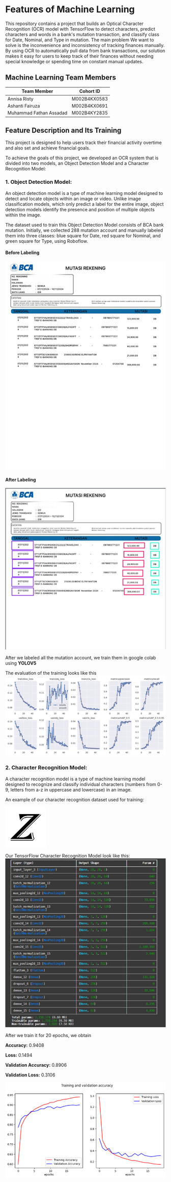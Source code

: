 # Features of Machine Learning

This repository contains a project that builds an Optical Character Recognition (OCR) model with TensorFlow to detect characters, predict characters and words in a bank's mutation transaction, and classify class for Date, Nominal, and Type in mutation. The main problem We want to solve is the inconvenience and inconsistency of tracking finances manually. By using OCR to automatically pull data from bank transactions, our solution makes it easy for users to keep track of their finances without needing special knowledge or spending time on constant manual updates.

## Machine Learning Team Members
| Team Member                | Cohort ID    |
| -------------------------- | ------------ |
| Annisa Risty               | M002B4KX0583 |
| Ashanti Fairuza            | M002B4KX0691 |
| Muhammad Fathan Assadad    | M002B4KY2835 |

## Feature Description and Its Training

This project is designed to help users track their financial activity overtime and also set and achieve financial goals.

To achieve the goals of this project, we developed an OCR system that is divided into two models, an Object Detection Model and a Character Recognition Model:

### 1. **Object Detection Model:**
   An object detection model is a type of machine learning model designed to detect and locate objects within an image or video. 
   Unlike image classification models, which only predict a label for the entire image, 
   object detection models identify the presence and position of multiple objects within the image.
   
   The dataset used to train this Object Detection Model consists of BCA bank mutation. Initially, we collected 288 mutation account and 
   manually labeled them into three classes: blue square for Date, red square for Nominal, and green square for Type, using Roboflow.

   #### **Before Labeling**
   ![Before Labeling](https://github.com/Capstone-C242-PS367/finku-ml/blob/main/BeforeLabel.png)
   #### **After Labeling**
   ![After Labeling](https://github.com/Capstone-C242-PS367/finku-ml/blob/main/AfterLabel.png)

   
   After we labeled all the mutation account, we train them in google colab using **YOLOV5**

   The evaluation of the training looks like this
   ![Training Result](https://raw.githubusercontent.com/Capstone-C242-PS367/finku-ml/main/Object%20Detection%20Training/Training_Result.png)

### 2. **Character Recognition Model:**
   A character recognition model is a type of machine learning model designed to recognize and 
   classify individual characters (numbers from 0-9, letters from a-z in uppercase and lowercase) in an image.

   An example of our character recognition dataset used for training: 
   
   ![OCR Datasetl](https://raw.githubusercontent.com/Capstone-C242-PS367/finku-ml/main/OCR%20Training/Dataset/Example_Dataset.png)
   
   Our TensorFlow Character Recognition Model look like this: 
   ![ModelSummary](https://github.com/Capstone-C242-PS367/finku-ml/blob/main/ModelSummary.jpg)

   After we train it for 20 epochs, we obtain
   
   **Accuracy:** 0.9408

   **Loss:** 0.1494

   **Validation Accuracy:** 0.8906

   **Validation Loss:** 0.3106

   ![OCR Eval](https://raw.githubusercontent.com/Capstone-C242-PS367/finku-ml/main/OCR%20Training/OCR%20Training%20Evaluation.png)
